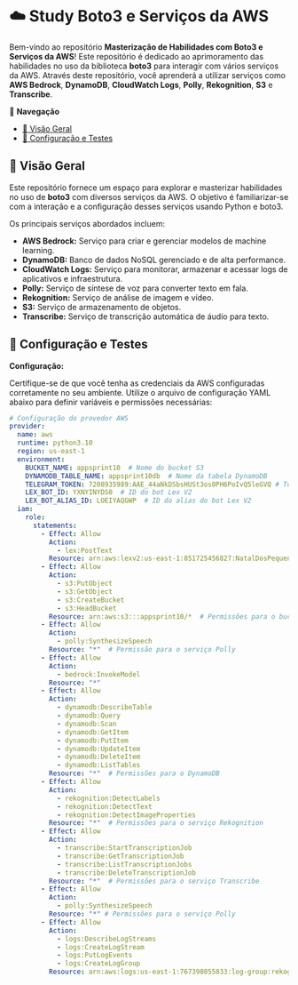 #  ☁️ Study Boto3 e Serviços da AWS

Bem-vindo ao repositório **Masterização de Habilidades com Boto3 e Serviços da AWS**! Este repositório é dedicado ao aprimoramento das habilidades no uso da biblioteca **boto3** para interagir com vários serviços da AWS. Através deste repositório, você aprenderá a utilizar serviços como **AWS Bedrock**, **DynamoDB**, **CloudWatch Logs**, **Polly**, **Rekognition**, **S3** e **Transcribe**.

📌 **Navegação**

- [📝 Visão Geral](#visão-geral)
- [🔧 Configuração e Testes](#configuração-e-testes)


## 📝 Visão Geral

Este repositório fornece um espaço para explorar e masterizar habilidades no uso de **boto3** com diversos serviços da AWS. O objetivo é familiarizar-se com a interação e a configuração desses serviços usando Python e boto3. 

Os principais serviços abordados incluem:

- **AWS Bedrock:** Serviço para criar e gerenciar modelos de machine learning.
- **DynamoDB:** Banco de dados NoSQL gerenciado e de alta performance.
- **CloudWatch Logs:** Serviço para monitorar, armazenar e acessar logs de aplicativos e infraestrutura.
- **Polly:** Serviço de síntese de voz para converter texto em fala.
- **Rekognition:** Serviço de análise de imagem e vídeo.
- **S3:** Serviço de armazenamento de objetos.
- **Transcribe:** Serviço de transcrição automática de áudio para texto.

## 🔧 Configuração e Testes

**Configuração:**

Certifique-se de que você tenha as credenciais da AWS configuradas corretamente no seu ambiente. Utilize o arquivo de configuração YAML abaixo para definir variáveis e permissões necessárias:

```yml
# Configuração do provedor AWS
provider:
  name: aws
  runtime: python3.10
  region: us-east-1
  environment:
    BUCKET_NAME: appsprint10  # Nome do bucket S3 
    DYNAMODB_TABLE_NAME: appsprint10db  # Nome da tabela DynamoDB
    TELEGRAM_TOKEN: 7208935989:AAE_44aNkDSbsHUSt3os0PH6PoIvQ5leGVQ # Token do Bot do Telegram
    LEX_BOT_ID: YXNYINYDS0  # ID do bot Lex V2
    LEX_BOT_ALIAS_ID: LOEIYAQGWP  # ID do alias do bot Lex V2
  iam:
    role: 
      statements:
        - Effect: Allow
          Action:
            - lex:PostText
          Resource: arn:aws:lexv2:us-east-1:851725456827:NatalDosPequenosChatbot/YXNYINYDS0/3
        - Effect: Allow
          Action:
            - s3:PutObject
            - s3:GetObject
            - s3:CreateBucket
            - s3:HeadBucket
          Resource: arn:aws:s3:::appsprint10/*  # Permissões para o bucket S3
        - Effect: Allow
          Action:
            - polly:SynthesizeSpeech
          Resource: "*"  # Permissão para o serviço Polly
        - Effect: Allow
          Action:
            - bedrock:InvokeModel
          Resource: "*"
        - Effect: Allow
          Action:
            - dynamodb:DescribeTable
            - dynamodb:Query
            - dynamodb:Scan
            - dynamodb:GetItem
            - dynamodb:PutItem
            - dynamodb:UpdateItem
            - dynamodb:DeleteItem
            - dynamodb:ListTables
          Resource: "*"  # Permissões para o DynamoDB
        - Effect: Allow
          Action:
            - rekognition:DetectLabels
            - rekognition:DetectText
            - rekognition:DetectImageProperties
          Resource: "*"  # Permissões para o serviço Rekognition
        - Effect: Allow
          Action:
            - transcribe:StartTranscriptionJob
            - transcribe:GetTranscriptionJob
            - transcribe:ListTranscriptionJobs
            - transcribe:DeleteTranscriptionJob
          Resource: "*"  # Permissões para o serviço Transcribe
        - Effect: Allow
          Action:
            - polly:SynthesizeSpeech
          Resource: "*" # Permissões para o serviço Polly
        - Effect: Allow
          Action:
            - logs:DescribeLogStreams
            - logs:CreateLogStream
            - logs:PutLogEvents
            - logs:CreateLogGroup
          Resource: arn:aws:logs:us-east-1:767398055833:log-group:rekognition-logs:log-stream:*
```


